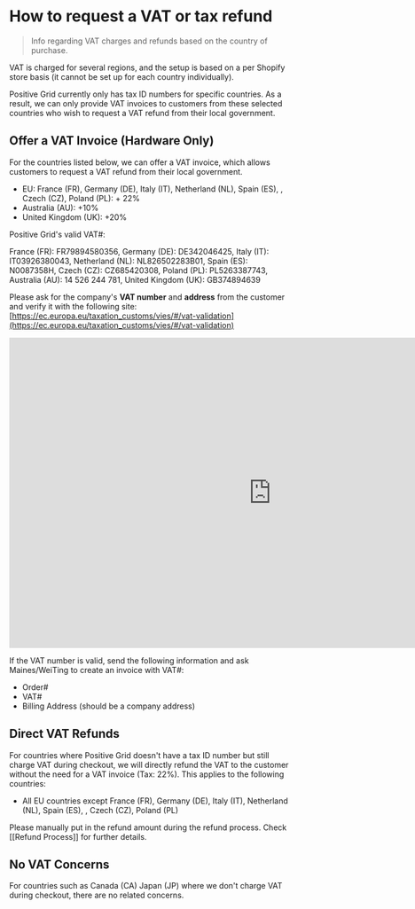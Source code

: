# How to request a VAT or tax refund

> Info regarding VAT charges and refunds based on the country of purchase.

VAT is charged for several regions, and the setup is based on a per Shopify store basis (it cannot be set up for each country individually).

Positive Grid currently only has tax ID numbers for specific countries. As a result, we can only provide VAT invoices to customers from these selected countries who wish to request a VAT refund from their local government. 

## Offer a VAT Invoice (Hardware Only)

For the countries listed below, we can offer a VAT invoice, which allows customers to request a VAT refund from their local government. 

-  EU: France (FR), Germany (DE), Italy (IT), Netherland (NL), Spain (ES), , Czech (CZ), Poland (PL): + 22%
- Australia (AU): +10%
- United Kingdom (UK): +20%

Positive Grid's valid VAT#:

France (FR): FR79894580356, Germany (DE): DE342046425, Italy (IT): IT03926380043, Netherland (NL): NL826502283B01, Spain (ES): N0087358H, Czech (CZ): CZ685420308, Poland (PL): PL5263387743, Australia (AU): 14 526 244 781, United Kingdom (UK): GB374894639

Please ask for the company's **VAT number** and **address** from the customer and verify it with the following site:
[https://ec.europa.eu/taxation_customs/vies/#/vat-validation](https://ec.europa.eu/taxation_customs/vies/#/vat-validation)
<iframe src="https://docs.google.com/presentation/d/e/2PACX-1vR7bREZgM0YUoH5gtYtWGqVmNcMpgYTtNKh8q79-TsghA-IFj5M9_E8I3F37fpH1i501Alwd3qCHIaa/embed?start=false" frameborder="0" width="944" height="560" allowfullscreen="true" mozallowfullscreen="true" webkitallowfullscreen="true"></iframe>

If the VAT number is valid, send the following information and ask Maines/WeiTing to create an invoice with VAT#:
- Order#
- VAT#
- Billing Address (should be a company address)


## Direct VAT Refunds

For countries where Positive Grid doesn't have a tax ID number but still charge VAT during checkout, we will directly refund the VAT to the customer without the need for a VAT invoice (Tax: 22%). This applies to the following countries:

- All EU countries except France (FR), Germany (DE), Italy (IT), Netherland (NL), Spain (ES), , Czech (CZ), Poland (PL)

Please manually put in the refund amount during the refund process. Check [[Refund Process]] for further details.

## No VAT Concerns

For countries such as Canada (CA) Japan (JP) where we don't charge VAT during checkout, there are no related concerns. 